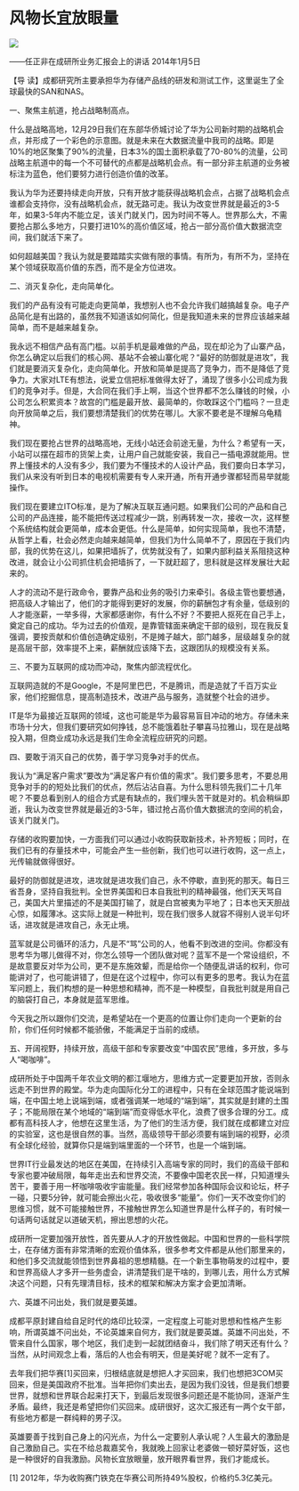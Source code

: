 # 风物长宜放眼量
<img class="pv" src="https://api.visitor.plantree.me/visitor-badge/pv?namespace=plantree.me&key=renzhengfei-speeches/风物长宜放眼量.md">


——任正非在成研所业务汇报会上的讲话
2014年1月5日



【导  读】成都研究所主要承担华为存储产品线的研发和测试工作，这里诞生了全球最快的SAN和NAS。



一、聚焦主航道，抢占战略制高点。

什么是战略高地，12月29日我们在东部华侨城讨论了华为公司新时期的战略机会点，并形成了一个彩色的示意图。就是未来在大数据流量中我司的战略。即是10%的地区聚集了90%的流量，日本3%的国土面积承载了70-80%的流量，公司战略主航道中的每一个不可替代的点都是战略机会点。有一部分非主航道的业务被标注为蓝色，他们要努力进行创造价值的改革。

我认为华为还要持续走向开放，只有开放才能获得战略机会点，占据了战略机会点谁都会支持你，没有战略机会点，就无路可走。我认为改变世界就是最近的3-5年，如果3-5年内不能立足，该关门就关门，因为时间不等人。世界那么大，不需要抢占那么多地方，只要打进10%的高价值区域，抢占一部分高价值大数据流空间，我们就活下来了。

如何超越美国？我认为就是要踏踏实实做有限的事情。有所为，有所不为，坚持在某个领域获取高价值的东西，而不是全方位进攻。

二、消灭复杂化，走向简单化。

我们的产品有没有可能走向更简单，我想别人也不会允许我们越搞越复杂。电子产品简化是有出路的，虽然我不知道该如何简化，但是我知道未来的世界应该越来越简单，而不是越来越复杂。

我永远不相信产品有高门槛。以前手机是最难做的产品，现在却沦为了山寨产品，你怎么确定以后我们的核心网、基站不会被山寨化呢？“最好的防御就是进攻”，我们就是要消灭复杂化，走向简单化。开放和简单是提高了竞争力，而不是降低了竞争力。大家对LTE有想法，说爱立信把标准做得太好了，涌现了很多小公司成为我们的竞争对手。但是，大合同在我们手上啊，当这个世界都不怎么赚钱的时候，小公司怎么积累资本？故宫的门槛是最开放、最简单的，你敢踩这个门槛吗？一旦走向开放简单之后，我们要想清楚我们的优势在哪儿。大家不要老是不理解乌龟精神。

我们现在要抢占世界的战略高地，无线小站还会前途无量，为什么？希望有一天，小站可以摆在超市的货架上卖，让用户自己就能安装，我自己一插电源就能用。世界上懂技术的人没有多少，我们要为不懂技术的人设计产品，我们要向日本学习，我们从来没有听到日本的电视机需要有专人来开通，所有开通步骤都轻而易举就能操作。

我们现在要建立ITO标准，是为了解决互联互通问题。如果我们公司的产品和自己公司的产品连接，能不能把传送过程减少一跳，别再转发一次，接收一次，这样整个系统结构就会更简单，成本会更低。什么是简单，如何实现简单，我也不清楚，从哲学上看，社会必然走向越来越简单，但我们为什么简单不了，原因在于我们内部，我的优势在这儿，如果把墙拆了，优势就没有了，如果内部利益关系阻挠这种改进，就会让小公司抓住机会把墙拆了，一下就赶超了，思科就是这样发展壮大起来的。

人才的流动不是行政命令，要靠产品和业务的吸引力来牵引。各级主管也要想通，把高级人才输出了，他们的才能得到更好的发展，你的薪酬包才有余量，低级别的人才能涨薪，一举多得，大家都感谢你，有什么不好？不要把人抠死在自己手上，奠定自己的成功。华为过去的价值观，是靠管辖面来确定干部的级别，现在我反复强调，要按贡献和价值创造确定级别，不是摊子越大，部门越多，层级越复杂的就是高层干部，效率提不上来，薪酬就应该降下去，这跟团队的规模没有关系。

三、不要为互联网的成功而冲动，聚焦内部流程优化。

互联网造就的不是Google，不是阿里巴巴，不是腾讯，而是造就了千百万实业家，他们挖掘信息，提高制造技术，改进产品与服务，造就整个社会的进步。

IT是华为最接近互联网的领域，这也可能是华为最容易盲目冲动的地方。存储未来市场十分大，但我们要研究如何挣钱，总不能饿着肚子攀喜马拉雅山，现在是战略投入期，但商业成功永远是我们生命全流程应研究的问题。

四、要敢于消灭自己的优势，善于学习竞争对手的优点。

我认为“满足客户需求”要改为“满足客户有价值的需求”。我们要多思考，不要总用竞争对手的的短处比我们的优点，然后沾沾自喜。为什么思科领先我们二十几年呢？不要总看到别人的组合方式是有缺点的，我们埋头苦干就是对的。机会稍纵即逝，我认为改变世界就是最近的3-5年，错过抢占高价值大数据流的空间的机会，该关门就关门。

存储的收购要加快，一方面我们可以通过小收购获取新技术，补齐短板；同时，在我们已有的存量技术中，可能会产生一些创新，我们也可以进行收购，这一点上，光传输就做得很好。

最好的防御就是进攻，进攻就是进攻我们自己，永不停歇，直到死的那天。每日三省吾身，坚持自我批判。全世界美国和日本自我批判的精神最强，他们天天骂自己，美国大片里描述的不是美国打输了，就是白宫被夷为平地了；日本也天天胆战心惊，如履薄冰。这实际上就是一种批判，现在我们很多人就容不得别人说半句坏话，进攻就是进攻自己，永无止境。

蓝军就是公司循环的活力，凡是不“骂”公司的人，他看不到改进的空间。你都没有思考华为哪儿做得不对，你怎么领导一个团队做对呢？蓝军不是一个常设组织，不是故意要反对华为公司，更不是东施效颦，而是给你一个随便乱讲话的权利，你可能讲对了，也可能讲错了，但是在这个过程中，你可以有更多的思考。我认为在蓝军问题上，我们构想的是一种思想和精神，而不是一种模型，自我批判就是用自己的脑袋打自己，本身就是蓝军思维。

今天我之所以跟你们交流，是希望站在一个更高的位置让你们走向一个更新的台阶，你们任何时候都不能骄傲，不能满足于当前的成绩。

五、开阔视野，持续开放，高级干部和专家要改变“中国农民”思维，多开放，多与人“喝咖啡”。

成研所处于中国两千年农业文明的都江堰地方，思维方式一定要更加开放，否则永远走不到世界的殿堂。华为走向国际化分工的进程中，只有在全球范围才能说端到端，在中国土地上说端到端，或者强调某一地域的“端到端”，其实就是封建的土围子；不能局限在某个地域的“端到端”而变得低水平化，浪费了很多合理的分工。成都有高科技人才，他想在这里生活，为了他们的生活方便，我们就在成都建立对应的实验室，这也是很自然的事。当然，高级领导干部必须要有端到端的视野，必须有全球化经验，就算你只是端到端里面的一个环节，也是一个端到端。

世界IT行业最发达的地区在美国，在持续引入高端专家的同时，我们的高级干部和专家也要冲破局限，每年走出去和世界交流，不要像中国老农民一样，只知道埋头苦干，要善于用一杯咖啡吸收宇宙能量。我们经常参加各种国际会议和论坛，杯子一碰，只要5分钟，就可能会擦出火花，吸收很多“能量”。你们一天不改变你们的思维习惯，就不可能接触世界，不接触世界怎么知道世界是什么样子的，有时候一句话两句话就足以道破天机，擦出思想的火花。

成研所一定要加强开放性，首先要从人才的开放性做起。中国和世界的一些科学院士，在存储方面有非常清晰的宏观价值体系，很多参考文件都是从他们那里来的，和他们多交流就能领悟到世界鼻祖的思想精髓。在一个新生事物萌发的过程中，要和世界高级人才多开一些务虚会，讲清楚我们是干啥的，到哪儿去，用什么方式解决这个问题，只有先理清目标，技术的框架和解决方案才会更加清晰。

六、英雄不问出处，我们就是要英雄。

成都平原封建自给自足时代的烙印比较深，一定程度上可能对思想和性格产生影响，所谓英雄不问出处，不论英雄来自何方，我们就是要英雄。英雄不问出处，不管来自什么国家，哪个地区，我们走到一起就团结奋斗，我们除了明天还有什么？当然，从时间观念上看，落后的人也会有明天，但是美好呢？就不一定有了。

去年我们把华赛[1]买回来，归根结底就是想把人才买回来，我们也想把3COM买回来，但是美国政府不批准。当年把你们卖出去，是因为我们没钱，但是我们想要世界，就想和世界联合起来打天下，到最后发现很多问题还是不能协同，逐渐产生矛盾。最终，我还是希望把你们买回来。成研很好，这次汇报还有一两个女干部，有些地方都是一群纯粹的男子汉。

英雄要善于找到自己身上的闪光点，为什么一定要别人承认呢？人生最大的激励是自己激励自己。实在不给总裁嘉奖令，我就晚上回家让老婆做一顿好菜好饭，这也是一种很好的自我激励。风物长宜放眼量，放开眼界看世界，我们才能成长。



[1]  2012年，华为收购赛门铁克在华赛公司所持49%股权，价格约5.3亿美元。
